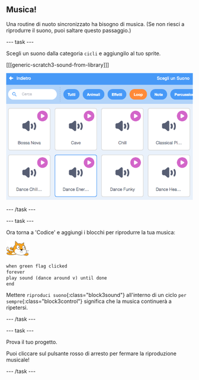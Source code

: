 ## Musica!

Una routine di nuoto sincronizzato ha bisogno di musica. (Se non riesci a riprodurre il suono, puoi saltare questo passaggio.)

--- task ---

Scegli un suono dalla categoria `cicli` e aggiungilo al tuo sprite.

[[[generic-scratch3-sound-from-library]]]

![motivo dance around selezionato nella libreria dei suoni](images/swim-dance.png)

--- /task ---

--- task ---

Ora torna a 'Codice' e aggiungi i blocchi per riprodurre la tua musica:

![nuotatore sprite](images/swimmer-sprite.png)

```blocks3
when green flag clicked
forever
play sound (dance around v) until done
end
```

Mettere `riproduci suono`{:class="block3sound"} all'interno di un ciclo `per sempre`{:class="block3control"} significa che la musica continuerà a ripetersi.

--- /task ---

--- task ---

Prova il tuo progetto.

Puoi cliccare sul pulsante rosso di arresto per fermare la riproduzione musicale!

--- /task ---

